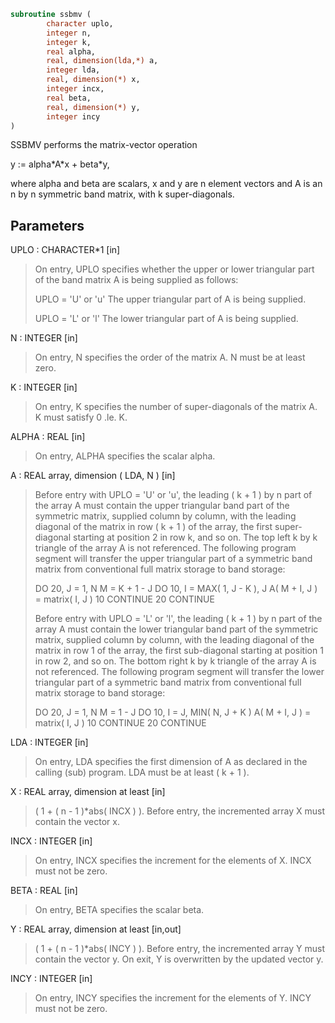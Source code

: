 ```fortran
subroutine ssbmv (
        character uplo,
        integer n,
        integer k,
        real alpha,
        real, dimension(lda,*) a,
        integer lda,
        real, dimension(*) x,
        integer incx,
        real beta,
        real, dimension(*) y,
        integer incy
)
```

SSBMV  performs the matrix-vector  operation

y := alpha\*A\*x + beta\*y,

where alpha and beta are scalars, x and y are n element vectors and
A is an n by n symmetric band matrix, with k super-diagonals.

## Parameters
UPLO : CHARACTER\*1 [in]
> On entry, UPLO specifies whether the upper or lower
> triangular part of the band matrix A is being supplied as
> follows:
> 
> UPLO = 'U' or 'u'   The upper triangular part of A is
> being supplied.
> 
> UPLO = 'L' or 'l'   The lower triangular part of A is
> being supplied.

N : INTEGER [in]
> On entry, N specifies the order of the matrix A.
> N must be at least zero.

K : INTEGER [in]
> On entry, K specifies the number of super-diagonals of the
> matrix A. K must satisfy  0 .le. K.

ALPHA : REAL [in]
> On entry, ALPHA specifies the scalar alpha.

A : REAL array, dimension ( LDA, N ) [in]
> Before entry with UPLO = 'U' or 'u', the leading ( k + 1 )
> by n part of the array A must contain the upper triangular
> band part of the symmetric matrix, supplied column by
> column, with the leading diagonal of the matrix in row
> ( k + 1 ) of the array, the first super-diagonal starting at
> position 2 in row k, and so on. The top left k by k triangle
> of the array A is not referenced.
> The following program segment will transfer the upper
> triangular part of a symmetric band matrix from conventional
> full matrix storage to band storage:
> 
> DO 20, J = 1, N
> M = K + 1 - J
> DO 10, I = MAX( 1, J - K ), J
> A( M + I, J ) = matrix( I, J )
> 10    CONTINUE
> 20 CONTINUE
> 
> Before entry with UPLO = 'L' or 'l', the leading ( k + 1 )
> by n part of the array A must contain the lower triangular
> band part of the symmetric matrix, supplied column by
> column, with the leading diagonal of the matrix in row 1 of
> the array, the first sub-diagonal starting at position 1 in
> row 2, and so on. The bottom right k by k triangle of the
> array A is not referenced.
> The following program segment will transfer the lower
> triangular part of a symmetric band matrix from conventional
> full matrix storage to band storage:
> 
> DO 20, J = 1, N
> M = 1 - J
> DO 10, I = J, MIN( N, J + K )
> A( M + I, J ) = matrix( I, J )
> 10    CONTINUE
> 20 CONTINUE

LDA : INTEGER [in]
> On entry, LDA specifies the first dimension of A as declared
> in the calling (sub) program. LDA must be at least
> ( k + 1 ).

X : REAL array, dimension at least [in]
> ( 1 + ( n - 1 )\*abs( INCX ) ).
> Before entry, the incremented array X must contain the
> vector x.

INCX : INTEGER [in]
> On entry, INCX specifies the increment for the elements of
> X. INCX must not be zero.

BETA : REAL [in]
> On entry, BETA specifies the scalar beta.

Y : REAL array, dimension at least [in,out]
> ( 1 + ( n - 1 )\*abs( INCY ) ).
> Before entry, the incremented array Y must contain the
> vector y. On exit, Y is overwritten by the updated vector y.

INCY : INTEGER [in]
> On entry, INCY specifies the increment for the elements of
> Y. INCY must not be zero.
